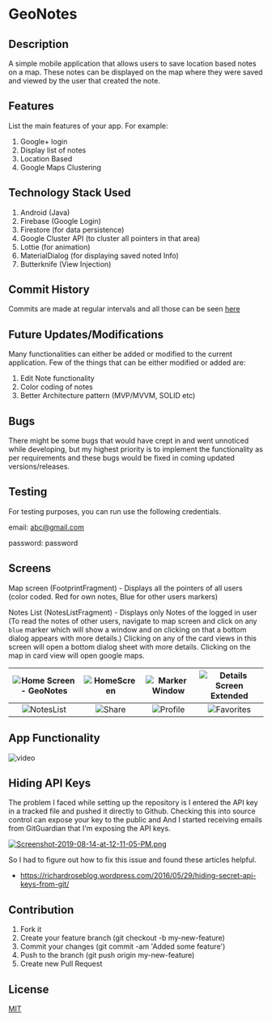 # GeoNotes

## Description
A simple mobile application that allows users to save location based notes on a map. These notes can be displayed on the map where they were saved and viewed by the user that created the note.

## Features
List the main features of your app. For example:
1. Google+ login
2. Display list of notes
3. Location Based
4. Google Maps Clustering

## Technology Stack Used
1. Android (Java)
2. Firebase (Google Login)
3. Firestore (for data persistence)
4. Google Cluster API (to cluster all pointers in that area)
5. Lottie (for animation)
6. MaterialDialog (for displaying saved noted Info)
7. Butterknife (View Injection)

## Commit History
Commits are made at regular intervals and all those can be seen [here](https://github.com/nasreekar/GeoNotes/commits/master)

## Future Updates/Modifications
Many functionalities can either be added or modified to the current application. 
Few of the things that can be either modified or added are:
1. Edit Note functionality
2. Color coding of notes
3. Better Architecture pattern (MVP/MVVM, SOLID etc)

## Bugs
There might be some bugs that would have crept in and went unnoticed while developing, but my highest priority is to implement the functionality as per requirements and these bugs would be fixed in coming updated versions/releases.

## Testing
For testing purposes, you can run use the following credentials.

email: abc@gmail.com

password: password

## Screens
Map screen (FootprintFragment) - Displays all the pointers of all users (color coded. Red for own notes, Blue for other users markers)

Notes List (NotesListFragment) - Displays only Notes of the logged in user (To read the notes of other users, navigate to map screen and click on any `blue` marker which will show a window and on clicking on that a bottom dialog appears with more details.) Clicking on any of the card views in this screen will open a bottom dialog sheet with more details. Clicking on the map in card view will open google maps.

| ![Home Screen - GeoNotes](https://i.postimg.cc/MHSMSd7G/Screenshot-2019-11-26-at-5-59-23-PM.png) | ![HomeScreen](https://i.postimg.cc/PxZp9B8c/Screenshot-2019-11-26-at-5-57-19-PM.png)| ![Marker Window](https://i.postimg.cc/gJvjN8Cb/Screenshot-2019-11-26-at-5-57-31-PM.png) | ![Details Screen Extended](https://i.postimg.cc/fbSJS65L/Screenshot-2019-11-26-at-5-57-42-PM.png) |
|:---:|:---:|:---:|:---:|
| ![NotesList](https://i.postimg.cc/zGcyBJC6/Screenshot-2019-11-26-at-5-57-58-PM.png)| ![Share](https://i.postimg.cc/YqtGDD2n/Screenshot-2019-11-26-at-5-58-17-PM.png) | ![Profile](https://i.postimg.cc/3RMWXnbZ/Screenshot-2019-11-26-at-5-59-00-PM.png) | ![Favorites](https://i.postimg.cc/wMQtTL2Q/Screenshot-2019-11-26-at-5-58-31-PM.png)

## App Functionality

![video](https://media.giphy.com/media/QtvDhnGCIuMs2reCYx/giphy.gif)

## Hiding API Keys
The problem I faced while setting up the repository is I entered the API key in a tracked file and pushed it directly to Github. Checking this into source control can expose your key to the public and And I started receiving emails from GitGuardian that I'm exposing the API keys. 

[![Screenshot-2019-08-14-at-12-11-05-PM.png](https://i.postimg.cc/SxS8kFfY/Screenshot-2019-08-14-at-12-11-05-PM.png)](https://postimg.cc/9rkzYkSc)

So I had to figure out how to fix this issue and found these articles helpful. 

* https://richardroseblog.wordpress.com/2016/05/29/hiding-secret-api-keys-from-git/


## Contribution

1. Fork it
2. Create your feature branch (git checkout -b my-new-feature)
3. Commit your changes (git commit -am 'Added some feature')
4. Push to the branch (git push origin my-new-feature)
5. Create new Pull Request

## License
[MIT](https://github.com/nasreekar/license/blob/master/LICENSE)

